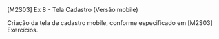 [M2S03] Ex 8 - Tela Cadastro (Versão mobile)

Criação da tela de cadastro mobile, conforme especificado em [M2S03] Exercícios.
